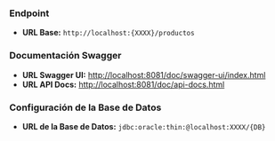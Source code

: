 ### Endpoint
- **URL Base:** `http://localhost:{XXXX}/productos`

### Documentación Swagger
- **URL Swagger UI:** [http://localhost:8081/doc/swagger-ui/index.html](http://localhost:8081/doc/swagger-ui/index.html)
- **URL API Docs:** [http://localhost:8081/doc/api-docs.html](http://localhost:8081/doc/api-docs.html)

### Configuración de la Base de Datos
- **URL de la Base de Datos:** `jdbc:oracle:thin:@localhost:XXXX/{DB}`
